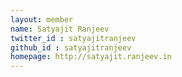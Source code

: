 ```yaml
---
layout: member
name: Satyajit Ranjeev
twitter_id : satyajitranjeev
github_id : satyajitranjeev
homepage: http://satyajit.ranjeev.in
---
```

